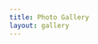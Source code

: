 ```yaml
---
title: Photo Gallery
layout: gallery
---
```


<div class="galleria">

</div>

<script type="text/javascript">
	Galleria.ready(function(options) {
		this.push({image: 'img/gallery/gallery 002.jpg', title: 'Camping at Skyline', description: 'Overnight camping trip with a group of friends at an open space preserve near Stanford.'});
		this.push({image: 'img/gallery/gallery 003.jpg', title: 'Land ho!', description: 'On a short hike with friends at Skyline, we evidently found the same distant object very interesting...'});
		this.push({image: 'img/gallery/gallery 005.jpg', title: 'Uncle Tim', description: 'Tim holding his nephew, Liam Webb, at his nephew Brendan Webb’s baptism.'});
		this.push({image: 'img/gallery/gallery 006.jpg', title: 'Hiking in the Sierras', description: 'In an alpine meadow on a hike in the Sierra Nevadas with returned Peace Corps volunteers.'});
		this.push({image: 'img/gallery/gallery 007.jpg', title: 'Ice Caves with the Burkes', description: 'Tom, Barb, and Tim in front of the Big Four Ice Caves in Washington. We did a short hike up to these caves while visiting the Burkes at Thanksgiving.'});
		this.push({image: 'img/gallery/gallery 008.jpg', title: 'Ice Caves', description: 'Us in front of the ice caves.'});
		this.push({image: 'img/gallery/gallery 009.jpg', title: 'Deception Pass, Washington', description: 'On the bridge at Deception Pass during our Thanksgiving trip to Washington.'});
		this.push({image: 'img/gallery/gallery 010.jpg', title: 'Diwali', description: 'Geared up in Indian clothes for a Diwali celebration at Stanford.'});
		this.push({image: 'img/gallery/gallery 011.jpg', title: 'Train Museum', description: 'At the California State Railroad Museum with the Burkes while we visited Sacramento, Tim’s birthplace. Of course, we found the Stanford train - Leland Stanford was a railroad tycoon.'});
		this.push({image: 'img/gallery/gallery 012.jpg', title: 'Saumya’s favourite flowers', description: 'This is the first bunch of flowers Tim ever got for Saumya. Ask Tim about this incident. ;-)'});
		this.push({image: 'img/gallery/gallery 020.jpg', title: 'Chef Tim’s pepper jelly', description: 'Tim got into canning, and one of the first things we tried making was a jalapeno pepper jelly. We even used peppers from the herb garden we planted in our home-built wooden planter!'});
		this.push({image: 'img/gallery/gallery 021.jpg', title: 'Crater Lake', description: 'At Crater Lake in Oregon on a drive up to Seattle to visit the Burkes.'});
		this.push({image: 'img/gallery/gallery 027.jpg', title: 'Pre-engagement photo', description: 'We explored the lovely Loma Prieta winery in the Santa Cruz mountains with a group of friends. (Unbeknownst to Saumya, Tim would later take her to the beach and propose.)'});
		this.push({image: 'img/gallery/gallery 028.jpg', title: 'Easter at the Soup Kitchen!', description: 'Saumya got Tim to volunteer with her at the soup kitchen at a local church. Here we’re preparing the serving line after decorating the hall with coloured eggs, pastel centerpieces, and chocolates for Easter.'});
		this.push({image: 'img/gallery/gallery 029.jpg', title: 'Tim got a PhD!', description: 'Here Tim is serving up champagne in his lab after successfully defending his PhD!'});
		this.push({image: 'img/gallery/gallery 030.jpg', title: 'A night of culture', description: 'We attended an Indian dance performance at Bing Concert Hall on Stanford campus, and dressed up for the occasion.'});
		this.push({image: 'img/gallery/gallery 031.jpg', title: 'Japanese Garden', description: 'We went to a Japanese tea ceremony at a nearby historical Japanese estate with a group of friends. After the tea ceremony, we explored the beautiful gardens.'});
		this.push({image: 'img/gallery/gallery 032.jpg', title: 'Christmas in Washington', description: 'We spent last Christmas with the Burke family in Washington. Here we’re visiting Grandma Nancy in Anacortes! We drove up to Anacortes with Tim’s brother Andy and his wife Lizzy and baby Carson, where we met Tim and Andy’s cousin Caitie and her children Anders and Keely.'});
		this.push({image: 'img/gallery/gallery 033.jpg', title: 'Burke Family Christmas', description: 'On Christmas Eve with the whole family: Tom & Barb Burke, David & Erin & Liam & Brendan Webb, Andy & Lizzy & Carson Burke, and us.'});
		this.push({image: 'img/gallery/gallery 034.jpg', title: 'A Tuscan castle winery', description: 'The Castello di Amorosa is a Tuscan castle, and also a fully functioning winery, in northern California! Highly recommended if you have half a day to spend in Santa Rosa, CA.'});
		this.push({image: 'img/gallery/gallery 035.jpg', title: 'Tim made some friends', description: 'At the castle winery, there were goats and sheep roaming the grounds! We made friends with them...'});
		this.push({image: 'img/gallery/gallery 036.jpg', title: 'Saumya got a PhD!', description: 'Post-thesis defense, Saumya’s lab threw a party. Here Saumya is cutting her thesis defense victory cake.'});
		this.push({image: 'img/gallery/gallery 037.jpg', title: 'Celebrating with friends', description: 'Out with friends after Saumya’s thesis defense!'});
	});
	
	var data = [
	    {
	        image: 'img/gallery/gallery 001.jpg',
	        title: 'Our first picture together',
	        description: 'A group of us went down to Santa Barbara to celebrate a friend’s birthday weekend. This is the first picture we have of the two of us.'
	    }
	];

	Galleria.loadTheme('js/themes/classic/galleria.classic.js');
	Galleria.configure({_toggleInfo: false});

    Galleria.run('.galleria', {dataSource: data});
</script>